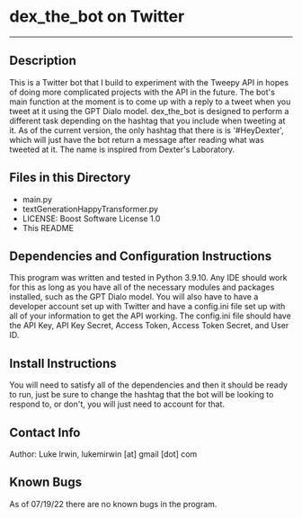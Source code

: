# dex_the_bot on Twitter
------------------------------------------------------------------------------

## Description 
This is a Twitter bot that I build to experiment with the Tweepy API in hopes of doing more complicated projects with the API in the future. The bot's main function at the moment is to come up with a reply to a tweet when you tweet at it using the GPT Dialo model. dex_the_bot is designed to perform a different task depending on the hashtag that you include when tweeting at it. As of the current version, the only hashtag that there is is '#HeyDexter', which will just have the bot return a message after reading what was tweeted at it. The name is inspired from Dexter's Laboratory.

## Files in this Directory
- main.py
- textGenerationHappyTransformer.py
- LICENSE: Boost Software License 1.0
- This README

## Dependencies and Configuration Instructions
This program was written and tested in Python 3.9.10. Any IDE should work for this as long as you have all of the necessary modules and packages installed, such as the GPT Dialo model. You will also have to have a developer account set up with Twitter and have a config.ini file set up with all of your information to get the API working. The config.ini file should have the API Key, API Key Secret, Access Token, Access Token Secret, and User ID. 

## Install Instructions
You will need to satisfy all of the dependencies and then it should be ready to run, just be sure to change the hashtag that the bot will be looking to respond to, or don't, you will just need to account for that.

## Contact Info
Author: Luke Irwin, lukemirwin [at] gmail [dot] com  

## Known Bugs
As of 07/19/22 there are no known bugs in the program.

